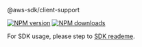 @aws-sdk/client-support

[![NPM version](https://img.shields.io/npm/v/@aws-sdk/client-support/preview.svg)](https://www.npmjs.com/package/@aws-sdk/client-support)
[![NPM downloads](https://img.shields.io/npm/dm/@aws-sdk/client-support.svg)](https://www.npmjs.com/package/@aws-sdk/client-support)

For SDK usage, please step to [SDK reademe](https://github.com/aws/aws-sdk-js-v3).
